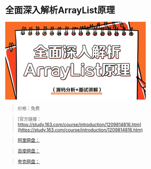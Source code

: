 # 全面深入解析ArrayList原理

![img](../../../assets/study163/free/22373187cad740839f2a10194c6d851b.jpg)

> 价格：免费

> [官方链接：https://study.163.com/course/introduction/1209814816.htm](https://study.163.com/course/introduction/1209814816.htm)

> [阿里网盘：]()

> [百度网盘：]()

> [夸克网盘：]()
